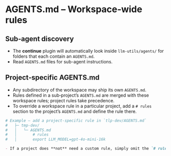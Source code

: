 # AGENTS.md – Workspace‑wide rules

## Sub‑agent discovery
- The **continue** plugin will automatically look inside `llm-utils/agents/` for folders that each contain an `AGENTS.md`.
- Read `AGENTS.md` files for sub-agent instructions.

## Project‑specific AGENTS.md
- Any subdirectory of the workspace may ship its own `AGENTS.md`.  
- Rules defined in a sub‑project’s `AGENTS.md` are merged with these workspace rules; project rules take precedence.
- To override a workspace rule in a particular project, add a `# rules` section to the project’s `AGENTS.md` and define the rule there.

```bash
# Example – add a project‑specific rule in `tlp-dev/AGENTS.md`
#   ├─ tmp-dev/
#   │   └─ AGENTS.md
#   │       # rules
#   │       export LLM_MODEL=gpt-4o-mini-16k
```

```md
- If a project does **not** need a custom rule, simply omit the `# rules` section – the workspace defaults will apply.

